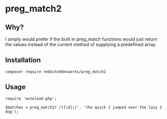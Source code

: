 preg_match2
===========

Why?
---

I simply would prefer if the built in preg_match functions would just return the values 
instead of the current method of supplying a predefined array.

Installation
---

`composer require redacteddevworks/preg_match2`

Usage
---

```
require 'autoload.php';

$matches = preg_match2('/([\d])/', 'the quick 1 jumped over the lazy 2 dog');
```
